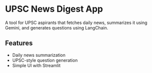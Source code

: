 # UPSC News Digest App

A tool for UPSC aspirants that fetches daily news, summarizes it using Gemini, and generates questions using LangChain.

## Features
- Daily news summarization
- UPSC-style question generation
- Simple UI with Streamlit
